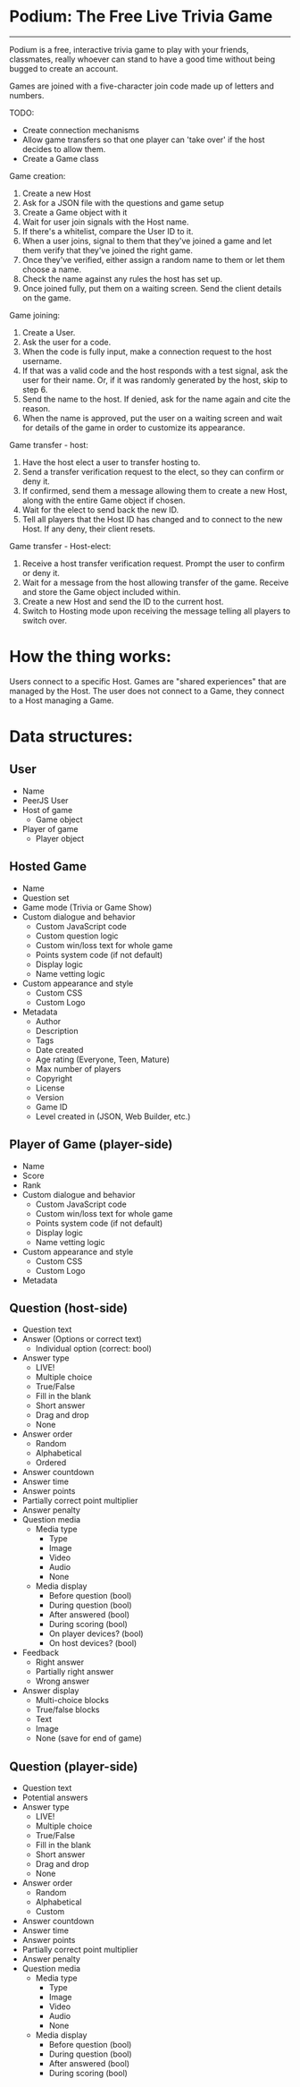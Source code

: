 # Podium: The Free Live Trivia Game
---

Podium is a free, interactive trivia game to play with your friends, classmates, really whoever can stand to have a good time without being bugged to create an account.

Games are joined with a five-character join code made up of letters and numbers.

TODO:
- Create connection mechanisms
- Allow game transfers so that one player can 'take over' if the host decides to allow them.
- Create a Game class

Game creation: 
1. Create a new Host
2. Ask for a JSON file with the questions and game setup
3. Create a Game object with it
4. Wait for user join signals with the Host name. 
5. If there's a whitelist, compare the User ID to it.
6. When a user joins, signal to them that they've joined a game and let them verify that they've joined the right game. 
7. Once they've verified, either assign a random name to them or let them choose a name.
8. Check the name against any rules the host has set up.
9. Once joined fully, put them on a waiting screen. Send the client details on the game.

Game joining:
1. Create a User.
2. Ask the user for a code.
3. When the code is fully input, make a connection request to the host username.
4. If that was a valid code and the host responds with a test signal, ask the user for their name. Or, if it was randomly generated by the host, skip to step 6.
5. Send the name to the host. If denied, ask for the name again and cite the reason.
6. When the name is approved, put the user on a waiting screen and wait for details of the game in order to customize its appearance.

Game transfer - host:
1. Have the host elect a user to transfer hosting to.
2. Send a transfer verification request to the elect, so they can confirm or deny it.
3. If confirmed, send them a message allowing them to create a new Host, along with the entire Game object if chosen.
4. Wait for the elect to send back the new ID.
5. Tell all players that the Host ID has changed and to connect to the new Host. If any deny, their client resets.

Game transfer - Host-elect:
1. Receive a host transfer verification request. Prompt the user to confirm or deny it.
2. Wait for a message from the host allowing transfer of the game. Receive and store the Game object included within.
3. Create a new Host and send the ID to the current host.
4. Switch to Hosting mode upon receiving the message telling all players to switch over.

# How the thing works:
Users connect to a specific Host. Games are "shared experiences" that are managed by the Host. The user does not connect to a Game, they connect to a Host managing a Game.

# Data structures:
## User
* Name
* PeerJS User
* Host of game
    * Game object
* Player of game
    * Player object

## Hosted Game
* Name
* Question set
* Game mode (Trivia or Game Show)
* Custom dialogue and behavior
    * Custom JavaScript code
    * Custom question logic
    * Custom win/loss text for whole game
    * Points system code (if not default)
    * Display logic
    * Name vetting logic
* Custom appearance and style
    * Custom CSS
    * Custom Logo
* Metadata
    * Author
    * Description
    * Tags
    * Date created
    * Age rating (Everyone, Teen, Mature)
    * Max number of players
    * Copyright
    * License
    * Version
    * Game ID
    * Level created in (JSON, Web Builder, etc.)

## Player of Game (player-side)
* Name
* Score
* Rank
* Custom dialogue and behavior
    * Custom JavaScript code
    * Custom win/loss text for whole game
    * Points system code (if not default)
    * Display logic
    * Name vetting logic
* Custom appearance and style
    * Custom CSS
    * Custom Logo
* Metadata

## Question (host-side)
* Question text
* Answer (Options or correct text)
    * Individual option (correct: bool)
* Answer type
    * LIVE!
    * Multiple choice
    * True/False
    * Fill in the blank
    * Short answer
    * Drag and drop
    * None
* Answer order
    * Random
    * Alphabetical
    * Ordered
* Answer countdown
* Answer time
* Answer points
* Partially correct point multiplier
* Answer penalty
* Question media
    * Media type
        * Type
        * Image
        * Video
        * Audio
        * None
    * Media display
        * Before question (bool)
        * During question (bool)
        * After answered (bool)
        * During scoring (bool)
        * On player devices? (bool)
        * On host devices? (bool)
* Feedback
    * Right answer
    * Partially right answer
    * Wrong answer
* Answer display
    * Multi-choice blocks
    * True/false blocks
    * Text
    * Image
    * None (save for end of game)

## Question (player-side)
* Question text
* Potential answers
* Answer type
    * LIVE!
    * Multiple choice
    * True/False
    * Fill in the blank
    * Short answer
    * Drag and drop
    * None
* Answer order
    * Random
    * Alphabetical
    * Custom
* Answer countdown
* Answer time
* Answer points
* Partially correct point multiplier
* Answer penalty
* Question media
    * Media type
        * Type
        * Image
        * Video
        * Audio
        * None
    * Media display
        * Before question (bool)
        * During question (bool)
        * After answered (bool)
        * During scoring (bool)

